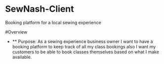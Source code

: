 
# SewNash-Client
Booking platform for a local sewing experience

#Overview
- ** Purpose: As a sewing experience business owner I want to have a booking platform to keep track of all  my class bookings also I want my customers to be able to book classes themselves based on what I make available.
